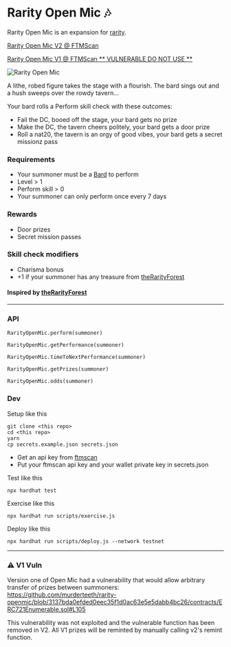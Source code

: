 # Rarity Open Mic 🎶

Rarity Open Mic is an expansion for [rarity](https://github.com/andrecronje/rarity/).

[Rarity Open Mic V2 @ FTMScan](https://ftmscan.com/address/0x29d51E8736FCC8C2662aA1B2cf46753d5918606F#code)

[Rarity Open Mic V1 @ FTMScan ** VULNERABLE DO NOT USE **](https://ftmscan.com/address/0x46Fe9AAd56f486950ed3732A91552e3919e5713F#code)

![Rarity Open Mic](https://cdn.arstechnica.net/wp-content/uploads/2018/03/BardsTaletavern-800x450.jpg)

A lithe, robed figure takes the stage with a flourish. The bard sings out and a hush sweeps over the rowdy tavern...

Your bard rolls a Perform skill check with these outcomes:
- Fail the DC, booed off the stage, your bard gets no prize
- Make the DC, the tavern cheers politely, your bard gets a door prize
- Roll a nat20, the tavern is an orgy of good vibes, your bard gets a secret missionz pass

### Requirements
- Your summoner must be a [Bard](https://rarity.fandom.com/wiki/Bard) to perform
- Level > 1
- Perform skill > 0
- Your summoner can only perform once every 7 days

### Rewards
- Door prizes
- Secret mission passes

### Skill check modifiers
- Charisma bonus
- +1 if your summoner has any treasure from [theRarityForest](https://github.com/TheAustrian1998/theRarityForest)

#### Inspired by [theRarityForest](https://github.com/TheAustrian1998/theRarityForest)

- - -

### API
`RarityOpenMic.perform(summoner)`

`RarityOpenMic.getPerformance(summoner)`

`RarityOpenMic.timeToNextPerformance(summoner)`

`RarityOpenMic.getPrizes(summoner)`

`RarityOpenMic.odds(summoner)`

### Dev
Setup like this
```
git clone <this repo>
cd <this repo>
yarn
cp secrets.example.json secrets.json
```
- Get an api key from [ftmscan](https://ftmscan.com) 
- Put your ftmscan api key and your wallet private key in secrets.json

Test like this
```
npx hardhat test
```

Exercise like this
```
npx hardhat run scripts/exercise.js
```

Deploy like this
```
npx hardhat run scripts/deploy.js --network testnet
```

- - -

### ⚠ V1 Vuln
Version one of Open Mic had a vulnerability that would allow arbitrary transfer of prizes between summoners:
https://github.com/murderteeth/rarity-openmic/blob/3137bda0efded0eec35f1d0ac63e5e5dabb4bc26/contracts/ERC721Enumerable.sol#L105

This vulnerability was not exploited and the vulnerable function has been removed in V2. All V1 prizes will be reminted by manually calling v2's remint function.